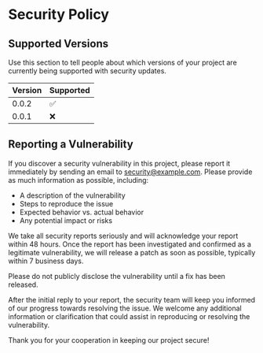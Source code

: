 # Security Policy

## Supported Versions

Use this section to tell people about which versions of your project are
currently being supported with security updates.

| Version | Supported          |
| ------- | ------------------ |
| 0.0.2   | :white_check_mark: |
| 0.0.1   | :x:                |


## Reporting a Vulnerability

If you discover a security vulnerability in this project, please report it immediately by sending an email to security@example.com. Please provide as much information as possible, including:

- A description of the vulnerability
- Steps to reproduce the issue
- Expected behavior vs. actual behavior
- Any potential impact or risks

We take all security reports seriously and will acknowledge your report within 48 hours. Once the report has been investigated and confirmed as a legitimate vulnerability, we will release a patch as soon as possible, typically within 7 business days.

Please do not publicly disclose the vulnerability until a fix has been released.

After the initial reply to your report, the security team will keep you informed of our progress towards resolving the issue. We welcome any additional information or clarification that could assist in reproducing or resolving the vulnerability.

Thank you for your cooperation in keeping our project secure!
